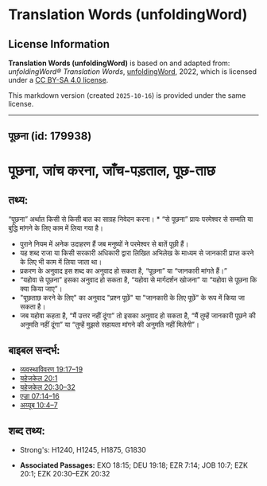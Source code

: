 # Translation Words (unfoldingWord)

## License Information

**Translation Words (unfoldingWord)** is based on and adapted from: _unfoldingWord® Translation Words_, [unfoldingWord](https://unfoldingword.org/utw), 2022, which is licensed under a [CC BY-SA 4.0 license](https://creativecommons.org/licenses/by-sa/4.0/legalcode.en).

This markdown version (created `2025-10-16`) is provided under the same license.



--------------------------------

## पूछना (id: 179938)

पूछना, जांच करना, जाँच\-पड़ताल, पूछ\-ताछ
========================================

तथ्य:
-----

“पूछना” अर्थात किसी से किसी बात का साग्रह निवेदन करना। \* “से पूछना” प्रायः परमेश्वर से सम्मति या बुद्धि मांगने के लिए काम में लिया गया है।

* पुराने नियम में अनेक उदाहरण हैं जब मनुष्यों ने परमेश्वर से बातें पूछी हैं।
* यह शब्द राजा या किसी सरकारी अधिकारी द्वारा लिखित अभिलेख के माध्यम से जानकारी प्राप्त करने के लिए भी काम में लिया जाता था।
* प्रकरण के अनुवाद इस शब्द का अनुवाद हो सकता है, “पूछना” या “जानकारी मांगते हैं।”
* “यहोवा से पूछना” इसका अनुवाद हो सकता है, “यहोवा से मार्गदर्शन खोजना” या “यहोवा से पूछना कि क्या किया जाए”।
* "पूछताछ करने के लिए" का अनुवाद "प्रश्न पूछें" या "जानकारी के लिए पूछें" के रूप में किया जा सकता है।
* जब यहोवा कहता है, “मैं उत्तर नहीं दूंगा” तो इसका अनुवाद हो सकता है, “मैं तुम्हें जानकारी पूछने की अनुमति नहीं दूंगा” या “तुम्हें मुझसे सहायता मांगने की अनुमति नहीं मिलेगी”।

बाइबल सन्दर्भ:
--------------

* [व्यवस्थाविवरण 19:17–19](https://ref.ly/Deut19:17-Deut19:19)
* [यहेजकेल 20:1](https://ref.ly/Ezek20:1)
* [यहेजकेल 20:30–32](https://ref.ly/Ezek20:30-Ezek20:32)
* [एज्रा 07:14–16](https://ref.ly/Ezra7:14-Ezra7:16)
* [अय्यूब 10:4–7](https://ref.ly/Job10:4-Job10:7)

शब्द तथ्य:
----------

* Strong's: H1240, H1245, H1875, G1830

* **Associated Passages:** EXO 18:15; DEU 19:18; EZR 7:14; JOB 10:7; EZK 20:1; EZK 20:30–EZK 20:32

